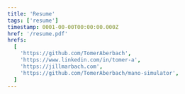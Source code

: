 ```yaml
---
title: 'Resume'
tags: ['resume']
timestamp: 0001-00-00T00:00:00.000Z
href: '/resume.pdf'
hrefs:
  [
    'https://github.com/TomerAberbach',
    'https://www.linkedin.com/in/tomer-a',
    'https://jillmarbach.com',
    'https://github.com/TomerAberbach/mano-simulator',
  ]
---
```

